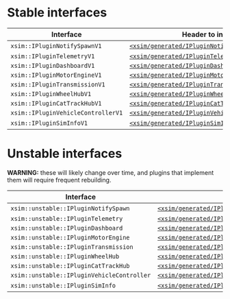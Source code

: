 # Stable interfaces

| Interface                          | Header to include                                      | JSON configuration field   |
|------------------------------------|--------------------------------------------------------|----------------------------|
| `xsim::IPluginNotifySpawnV1`       | [`<xsim/generated/IPluginNotifySpawnV1.hpp>`][2]       | n/a                        |
| `xsim::IPluginTelemetryV1`         | [`<xsim/generated/IPluginTelemetryV1.hpp>`][3]         | `VehicleV1.TelemetryV1`    |
| `xsim::IPluginDashboardV1`         | [`<xsim/generated/IPluginDashboardV1.hpp>`][4]         | `VehicleV1.DashboardV1`    |
| `xsim::IPluginMotorEngineV1`       | [`<xsim/generated/IPluginMotorEngineV1.hpp>`][5]       | `VehicleV1.MotorEngineV1`  |
| `xsim::IPluginTransmissionV1`      | [`<xsim/generated/IPluginTransmissionV1.hpp>`][6]      | `VehicleV1.TransmissionV1` |
| `xsim::IPluginWheelHubV1`          | [`<xsim/generated/IPluginWheelHubV1.hpp>`][7]          | `VehicleV1.WheelHubV1`     |
| `xsim::IPluginCatTrackHubV1`       | [`<xsim/generated/IPluginCatTrackHubV1.hpp>`][8]       | `VehicleV1.CatTrackHubV1`  |
| `xsim::IPluginVehicleControllerV1` | [`<xsim/generated/IPluginVehicleControllerV1.hpp>`][9] | `VehicleControllerV1`      |
| `xsim::IPluginSimInfoV1`           | [`<xsim/generated/IPluginSimInfoV1.hpp>`][10]          | n/a                        |

# Unstable interfaces

**WARNING:** these will likely change over time, and plugins that implement them will require frequent rebuilding.

| Interface                                  | Header to include                                               | JSON configuration field   |
|--------------------------------------------|-----------------------------------------------------------------|----------------------------|
| `xsim::unstable::IPluginNotifySpawn`       | [`<xsim/generated/IPluginNotifySpawn.unstable.hpp>`][100]       | n/a                        |
| `xsim::unstable::IPluginTelemetry`         | [`<xsim/generated/IPluginTelemetry.unstable.hpp>`][101]         | `VehicleV1.TelemetryV1`    |
| `xsim::unstable::IPluginDashboard`         | [`<xsim/generated/IPluginDashboard.unstable.hpp>`][102]         | `VehicleV1.DashboardV1`    |
| `xsim::unstable::IPluginMotorEngine`       | [`<xsim/generated/IPluginMotorEngine.unstable.hpp>`][103]       | `VehicleV1.MotorEngineV1`  |
| `xsim::unstable::IPluginTransmission`      | [`<xsim/generated/IPluginTransmission.unstable.hpp>`][104]      | `VehicleV1.TransmissionV1` |
| `xsim::unstable::IPluginWheelHub`          | [`<xsim/generated/IPluginWheelHub.unstable.hpp>`][105]          | `VehicleV1.WheelHubV1`     |
| `xsim::unstable::IPluginCatTrackHub`       | [`<xsim/generated/IPluginCatTrackHub.unstable.hpp>`][106]       | `VehicleV1.CatTrackHubV1`  |
| `xsim::unstable::IPluginVehicleController` | [`<xsim/generated/IPluginVehicleController.unstable.hpp>`][107] | `VehicleControllerV1`      |
| `xsim::unstable::IPluginSimInfo`           | [`<xsim/generated/IPluginSimInfo.unstable.hpp>`][108]           | n/a                        |

[2]: xsim/generated/IPluginNotifySpawnV1.hpp
[3]: xsim/generated/IPluginTelemetryV1.hpp
[4]: xsim/generated/IPluginDashboardV1.hpp
[5]: xsim/generated/IPluginMotorEngineV1.hpp
[6]: xsim/generated/IPluginTransmissionV1.hpp
[7]: xsim/generated/IPluginWheelHubV1.hpp
[8]: xsim/generated/IPluginCatTrackHubV1.hpp
[9]: xsim/generated/IPluginVehicleControllerV1.hpp
[10]: xsim/generated/IPluginSimInfoV1.hpp

[100]: xsim/generated/IPluginNotifySpawn.unstable.hpp
[101]: xsim/generated/IPluginTelemetry.unstable.hpp
[102]: xsim/generated/IPluginDashboard.unstable.hpp
[103]: xsim/generated/IPluginMotorEngine.unstable.hpp
[104]: xsim/generated/IPluginTransmission.unstable.hpp
[105]: xsim/generated/IPluginWheelHub.unstable.hpp
[106]: xsim/generated/IPluginCatTrackHub.unstable.hpp
[107]: xsim/generated/IPluginVehicleController.unstable.hpp
[108]: xsim/generated/IPluginSimInfo.unstable.hpp

